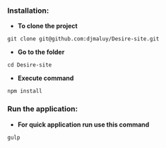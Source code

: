 ### Installation:

- **To clone the project**

```
git clone git@github.com:djmaluy/Desire-site.git
```

- **Go to the folder**

```
cd Desire-site
```

- **Execute command**

```
npm install
```

### Run the application:

- **For quick application run use this command**

```
gulp
```
